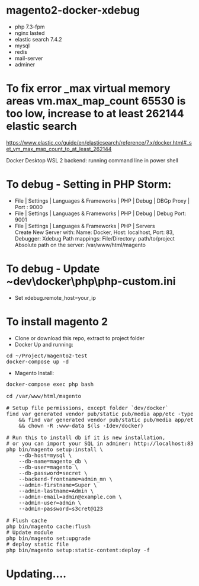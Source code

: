 # magento2-docker-xdebug

- php 7.3-fpm
- nginx lasted
- elastic search 7.4.2 
- mysql
- redis
- mail-server
- adminer

# To fix error _max virtual memory areas vm.max_map_count 65530 is too low, increase to at least 262144 elastic search
https://www.elastic.co/guide/en/elasticsearch/reference/7.x/docker.html#_set_vm_max_map_count_to_at_least_262144

Docker Desktop WSL 2 backend: running command line in power shell

# To debug - Setting in PHP Storm:
- File | Settings | Languages & Frameworks | PHP | Debug | DBGp Proxy | Port : 9000
- File | Settings | Languages & Frameworks | PHP | Debug | Debug Port: 9001
- File | Settings | Languages & Frameworks | PHP | Servers  
  Create New Server with: Name: Docker, Host: localhost, Port: 83, Debugger: Xdebug
  Path mappings: 
    File/Directory: path/to/project 
    Absolute path on the server: /var/www/html/magento

# To debug - Update ~dev\docker\php\php-custom.ini
- Set xdebug.remote_host=your_ip

# To install magento 2
- Clone or download this repo, extract to project folder
- Docker Up and running:
<pre>
cd ~/Project/magento2-test  
docker-compose up -d  
</pre>
- Magento Install:

<pre>
docker-compose exec php bash  

cd /var/www/html/magento

# Setup file permissions, except folder `dev/docker`
find var generated vendor pub/static pub/media app/etc -type f -exec chmod g+w {} + \
    && find var generated vendor pub/static pub/media app/etc -type d -exec chmod g+ws {} + \
    && chown -R :www-data $(ls -Idev/docker)

# Run this to install db if it is new installation,
# or you can import your SQL in adminer: http://localhost:83
php bin/magento setup:install \
    --db-host=mysql \
    --db-name=magento_db \
    --db-user=magento \
    --db-password=secret \
    --backend-frontname=admin_mn \
    --admin-firstname=Super \
    --admin-lastname=Admin \
    --admin-email=admin@example.com \
    --admin-user=admin \
    --admin-password=s3cret@123
  
# Flush cache
php bin/magento cache:flush
# Update module
php bin/magento set:upgrade
# deploy static file
php bin/magento setup:static-content:deploy -f
</pre>

# Updating....
